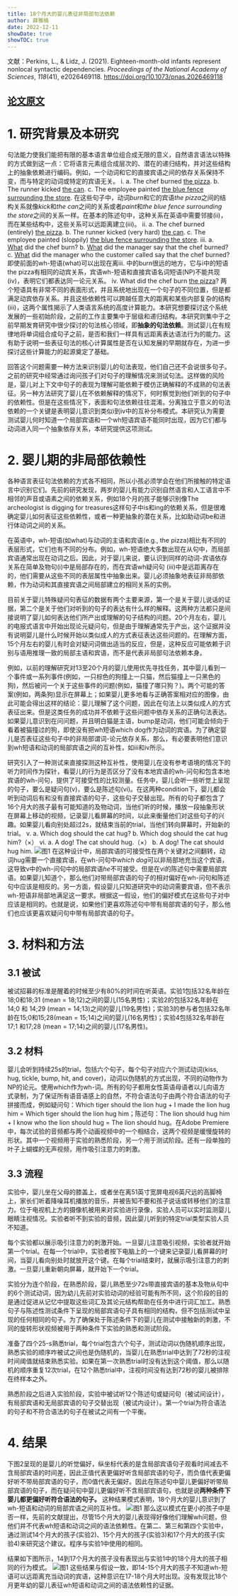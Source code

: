 ```yaml
---
title: 18个月大的婴儿表征非局部句法依赖
author: 薛雅楠
date: 2022-12-11
showDate: true
showTOC: true
---
```

文献：Perkins, L., & Lidz, J. (2021). Eighteen-month-old infants represent nonlocal syntactic dependencies. _Proceedings of the National Academy of Sciences_, _118_(41), e2026469118.
https://doi.org/10.1073/pnas.2026469118
## [论文原文](../Source_Files/2022-11-11-XYN2.Pdf)
# 1. 研究背景及本研究
句法能力使我们能把有限的基本语言单位组合成无限的意义，自然语言语法以特殊的方式做到这一点：它将语言元素组合成层次的、潜在的递归结构，并对这些结构上的抽象依赖进行编码。例如，一个动词和它的直接宾语之间的依存关系保持不变，而与特定的动词或特定的宾语无关。
i.
a. The chef burned <u>the pizza</u>.
b. The runner kicked <u>the can</u>.
c. The employee painted <u>the blue fence surrounding the store</u>.
在这些句子中，动词*burn*和它的宾语*the pizza*之间的结构关系就像*kick*和*the can*之间的关系或者*paint*和*the blue fence surrounding the store*之间的关系一样。在基本的陈述句中，这种关系在英语中需要邻接(ii)，而在某些结构中，这些关系可以远距离建立(iii)。
ii. 
a. The chef burned (entirely) <u>the pizza</u>.
b. The runner kicked (very hard) <u>the can</u>.
c. The employee painted (sloppily) <u>the blue fence surrounding the store</u>.
iii.
a. <u>What</u> did the chef burn?
b. <u>What</u> did the manager say that the chef burned?
c. <u>What</u>  did the manager who the customer called say that the chef burned?
即使前面的wh-短语(what)可以出现在离iii. 中的burn很远的地方，它与i中的短语the pizza有相同的动宾关系，宾语wh-短语和直接宾语名词短语(NP)不能共现(iv)，表明它们都表达同一论元关系。
iv. What did the chef burn <u>the pizza</u>?
两个短语具有非常不同的表面形式，并且系统地出现在一个句子的不同位置，但是都满足动宾依存关系。并且这些依赖性可以跨越任意大的距离和某些内部复杂的结构(iii)，这两个属性揭示了人类语言系统的高度计算能力。本研究想要探讨这个系统发展的一些初始阶段，之前的工作主要集中于层级和递归结构。本研究则集中于之前早期发育研究中很少探讨的句法核心领域，即**抽象的句法依赖**。测试婴儿在有规律地将单词组合成句子之前，是否和我们一样具有远距离表达语法行为的能力。这有助于说明一些表征句法的核心计算属性是否在认知发展的早期就存在，为进一步探讨这些计算能力的起源奠定了基础。

回答这个问题需要一种方法来识别婴儿的句法表现，他们自己还不会说很多句子。之前的研究中经常通过询问孩子们对句子的理解情况来测试句法。这样做的风险是，婴儿对上下文中句子的表现为理解可能依赖于模仿正确解释的不成熟的句法表征。另一种方法研究了婴儿在不依赖解释的情况下，何时察觉到他们听到的句子中的依赖性。但是在这些情况下，表面和句法依赖往往混淆。分离独立于意义的句法依赖的一个关键是表明婴儿意识到类似i到iv中的互补分布模式。本研究认为需要测试婴儿何时知道一个局部宾语和一个wh短语宾语不能同时出现，因为它们都与动词进入同一个抽象依存关系，本研究提供这项测试。
# 2. 婴儿期的非局部依赖性
各种语言表征句法依赖的方式各不相同，所以小孩必须学会在他们所接触的特定语言中识别它们。先前的研究发现，两岁的婴儿有能力识别自然语言和人工语言中不相邻的声音或语素之间的依赖关系，例如18个月的孩子能够识别像The archeologist is digging for treasures这样句子中is和ing的依赖关系，但是很难确定婴儿如何表征这些依赖性，或者一种更抽象的潜在关系，比如助动词be和进行体动词之间的关系。

在英语中，wh-短语(如what)与动词的主语和宾语(e.g., the pizza)相比有不同的表层形式，它们也有不同的分布。例如，wh-短语绝大多数出现在从句中，而局部宾语通常出现在动词之后。因此，对于婴儿来说，要认识到同样的动词-宾语依存关系在简单及物句(i)中是局部存在的，而在宾语wh疑问句 (iii)中是远距离存在的，他们需要从这些不同的表层属性中抽象出来。婴儿必须抽象地表征非局部依赖，作为动词和其直接宾语之间局部建立的相同关系的实例。

目前关于婴儿特殊疑问句表征的数据有两个主要来源，第一个是关于婴儿说话的证据，第二个是关于他们对听到的句子的表达有什么样的解释。这两种方法都只是间接说明了婴儿如何表达他们所产出或理解的句子结构的问题。20个月左右，婴儿的电报式语言中开始出现论元疑问句，但是由于理解通常先于产出，这个证据并没有说明婴儿是什么时候开始以类似成人的方式表征表达这些问题的。在理解方面，15个月左右的婴儿有时会对疑问词做出适当的反应，但是，这种反应可能依赖于识别与语用推理一致的局部主语和宾语，而不是代表非局部句法依赖本身。

例如，以前的理解研究对13至20个月的婴儿使用优先寻找任务，其中婴儿看到一个事件或一系列事件(例如，一只棕色的狗撞上一只猫，然后猫撞上一只黑色的狗)，然后被问一个关于这些事件的问题(例如，猫撞了哪只狗？)。两个可能的答案(例如，两条狗)显示在屏幕上；如果婴儿更多地看与正确答案相对应的图像，由此可能会得出这样的结论：婴儿理解了这个问题，因此在句法上以类似成人的方式表征出来。但是这类任务的成功并不依赖于这些问题中依存关系的正确句法表达。如果婴儿意识到在问问题，并且明白猫是主语，bump是动词，他们可能会倾向于看着被猫撞过的狗，即使没有把wh短语which dog作为动词的宾语。为了确定婴儿是否表征这些句子中的非局部谓词-论元依存关系，那么，有必要表明他们意识到wh短语和动词的局部宾语之间的互补性，如iii和iv所示。

研究引入了一种测试来直接探测这种互补性，使用婴儿在没有参考语境的情况下的听力时间作为探针，看婴儿的行为是否区分了没有本地宾语的wh-问句和包含本地宾语的wh-问句，提供了可接受性的比较测量。任务中，婴儿会听一些听觉上呈现的句子，要么是疑问句(v)，要么是陈述句(vi)。在这两种condition下，婴儿都会听到动词后有和没有直接宾语的句子，这些句子交替出现。所有的句子都包含了16个月大的孩子最有可能知道的及物动词，当他们听的时候，播放一段抽象形状在屏幕上移动的视频，记录婴儿看屏幕的时间，以此来衡量他们对这些句子的兴趣。如果婴儿看向别处超过2s，就结束当前的trial，当他们转向屏幕时，开始新的trial。
v. 
a. Which dog should the cat hug?
b. Which dog should the cat hug him?（×）
vi. 
a. A dog! The cat should hug.（×）
b. A dog! The cat should hug him.
![图1](../Supporting_Information/2022-12-11-XYN1-Fig-1.png)
在这种设计中，局部宾语的可接受性在两个关键对之间翻转，动词hug需要一个直接宾语，在wh-问句中*which dog*可以非局部地充当这个宾语，这导致v中的wh-问句中的局部宾语*he*不可接受。但是在vi的陈述句中需要局部宾语。如果婴儿知道个，那么他们对带局部宾语的句子的相对偏好在wh-问句和陈述句中应该是相反的。另一方面，假设婴儿只知道研究中的动词需要宾语，但不表示wh-短语非局部地满足这一要求。根据这一假设，他们的偏好模式在这些句子对中应该是相同的。也就是说，如果他们更喜欢陈述句中带有局部宾语的句子，那么他们也应该更喜欢疑问句中带有局部宾语的句子。
# 3. 材料和方法
## 3.1 被试
被试招募的标准是醒着的时候至少有80%的时间在听英语。实验1包括32名年龄在18;0和18;31 (mean = 18;12)之间的婴儿(15名男性)；实验2的包括32名年龄在 14;0 和 14;29 (mean = 14;13)之间的婴儿(19名男性)；实验3的参与者包括32名年龄在15;0和15;28(mean = 15;14)之间的婴儿(16名男性)；实验4包括32名年龄在17;1 和17;28 (mean = 17;14)之间的婴儿(17名男性)。
## 3.2 材料
婴儿会听到持续25s的trial，包括六个句子，每个句子对应六个测试动词(kiss, hug, tickle, bump, hit, and cover)，动词以伪随机的方式出现，不同的动物作为NP的论元。使用which作为wh-词。所有的句子都用女性英语母语者以儿向语方式录制，为了保证所有语音语感上的自然，不符合语法句子由两个符合语法的句子拼接而成，例如疑问句：Which tiger should the lion hug + I made the lion hug him = Which tiger should the lion hug him；陈述句：The lion should hug him + I know who the lion should hug = The lion should hug。在Adobe Premiere中，每次试验的音频都与两个动画视频中的一个相结合，这两个视频是缓慢旋转的形状。其中一个视频用于实验的熟悉阶段，另一个用于测试阶段。还有一段单独的叶子上蝴蝶的无声视频，用作吸引注意力的刺激。
## 3.3 流程
实验中，婴儿坐在父母的膝盖上，或者坐在离51英寸宽屏电视6英尺远的高脚椅上，家长们听着降噪耳机播放的音乐，并被告知不要和孩子说话或转移他们的注意力。位于电视机上方的摄像机被用来对实验进行录像，实验人员可以实时监测婴儿眼睛注视情况。实验者听不到实验的音频，因此婴儿听到的特定trial类型实验人员不知道。

每个实验都以展示吸引注意力的刺激开始。一旦婴儿注意吸引视频，实验者就开始第一个trial。在每一个trial中，实验者按下电脑上的一个键来记录婴儿看屏幕的时间，当婴儿看向别处时就放开这个键。在每个trial结束时，就展示吸引注意力的刺激。一旦婴儿重新朝向屏幕，就开始下一个trial。

实验分为连个阶段，在熟悉阶段，婴儿熟悉至少72s带直接宾语的基本及物从句中的6个测试动词，因为幼儿先前对实验动词的经验可能有所不同，这个阶段的目的是通过促进从记忆中提取这些词汇及其论元结构帮助在任务中进行词汇加工。熟悉句子与陈述性测试条件下呈现的局部宾语句子具有相同的结构，但不包括测试中呈现的任何相同的句子。为了确保处于陈述条件下的婴儿在测试中接触新的刺激，不同的旋转形状视频被用于两种条件下实验的熟悉和测试阶段。

准备了四个25-s熟悉trial，每个trial包含六个句子，测试动词以伪随机顺序出现，熟悉实验的顺序咋被试之间也是伪随机的，当婴儿在熟悉trial中达到了72秒的注视时间阈值就结束熟悉实验。如果在第一次熟悉trial时没有达到这个阈值，那么以随机的顺序重复12次trial，在12个熟悉trial中，注视时间没有达到72秒的婴儿被排除在终样本之外。

熟悉阶段之后进入实验阶段，实验中被试听12个陈述句或疑问句（被试间设计），有局部宾语和无局部宾语的句子交替出现（被试内设计）。第一个trial为符合语法的句子和不符合语法的句子在被试之间有一个平衡。
# 4. 结果
下图2呈现的是婴儿的听觉偏好，纵坐标代表的是含局部宾语句子观看时间减去不含局部宾语的时间差，因此正值代表更偏好听含局部宾语的句子，而负值代表更偏好听不带局部宾语的句子，而0值代表无偏好。因此在陈述句中婴儿更偏好听带局部宾语的句子，而在疑问句中婴儿更偏好听不含局部宾语句，也就是说**两种条件下婴儿都更偏好听符合语法的句子。** 这种结果模式表明，18个月大的婴儿意识到了wh-短语和动词的局部宾语之间的互补性。
![图1](../Supporting_Information/2022-12-11-XYN1-Fig-2.png)
那么这以模式在更小的孩子中是否一样，先前的文献提出，尽管15个月大的婴儿表现得好像他们理解wh问题，但他们并不代表wh短语和动词之间的语法依赖性。在第二、第三和第四个实验中，通过测试14个月大的孩子(实验2)、15个月大的孩子(实验3)和17个月大的孩子(实验4)来研究这个建议。程序与实验1中使用的相同。

结果如下图所示，14到17个月大的孩子没有表现出与实验1中的18个月大的孩子相同的行为模式。
![图1](../Supporting_Information/2022-12-11-XYN1-Fig-3.png)
这些结果与假设一致，即14-15个月大的孩子不知道wh-短语可以远距离充当动词的宾语，这种意识在17-18个月大时出现。没有发现比18个月更年幼的婴儿表征wh短语和动词之间的语法依赖性的证据。
